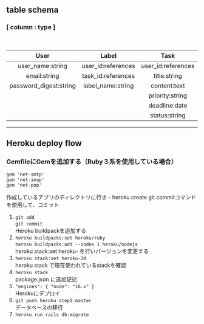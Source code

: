 ## table schema 
### [ column : type ]
<br>


| User            | Label              | Task                 |
| :---:           | :---:              | :---:                |
| user_name:string| user_id:references | user_id:references   |
| email:string    | task_id:references |  title:string        |
| password_digest:string | label_name:string|content:text     |
|                 |                    | priority:string      |
|                 |                    | deadline:date        |
|                 |                    | status:string        |

<HR>

## Heroku deploy flow

### GemfileにGemを追加する（Ruby３系を使用している場合）
```
gem 'net-smtp'
gem 'net-imap'
gem 'net-pop'
```
作成しているアプリのディレクトリに行き - heroku create
git commitコマンドを使用して、コミット
1. `git add` <br>
   `git commit` <br>
Heroku buildpackを追加する
2. `heroku buildpacks:set heroku/ruby` <br>
   `heroku buildpacks:add --index 1 heroku/nodejs`<br>
heroku stack:set heroku- を行いバージョンを変更する
3. `heroku stack:set heroku-20`<br>
heroku stack で現在使われているstackを確認
4. `heroku stack`<br>
package.json に追加記述
5. `"engines": { "node": "16.x" }`<br>
Herokuにデプロイ
6. `git push heroku step2:master`<br>
データベースの移行
7. `heroku run rails db:migrate`